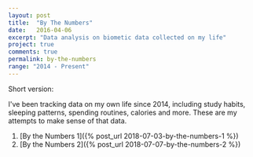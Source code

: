 ```yaml
---
layout: post
title:  "By The Numbers"
date:   2016-04-06
excerpt: "Data analysis on biometic data collected on my life"
project: true
comments: true
permalink: by-the-numbers
range: "2014 - Present" 
---
```



Short version: 

I've been tracking data on my own life since 2014, including study habits, sleeping patterns, spending routines, calories and more. These are my attempts to make sense of that data. 

1. [By the Numbers 1]({% post_url 2018-07-03-by-the-numbers-1 %})
1. [By the Numbers 2]({% post_url 2018-07-07-by-the-numbers-2 %})

<!-- Long version:  
and perhaps uncover new patterns I didn't know about myself.  
stuff about sculpting? 
Fun things I discovered? 
-->